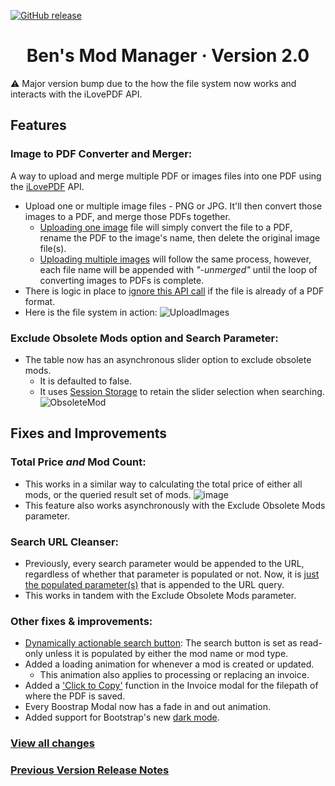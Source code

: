 [![GitHub release](https://img.shields.io/badge/version-2.0.0-blue)]()

<h1 align="center">
 <b>Ben's Mod Manager · Version 2.0</b>
</h1>

⚠️ Major version bump due to the how the file system now works and interacts with the iLovePDF API. 

## Features
### Image to PDF Converter and Merger: 
A way to upload and merge multiple PDF or images files into one PDF using the [iLovePDF](https://developer.ilovepdf.com/docs/api-reference#introduction) API.
* Upload one or multiple image files - PNG or JPG. It'll then convert those images to a PDF, and merge those PDFs together. 
  * [Uploading one image](https://github.com/BenMoat/BensModManager/blob/dev/Controllers/ModsController.cs#L189-L201) file will simply convert the file to a PDF, rename the PDF to the image's name, then delete the original image file(s). 
  * [Uploading multiple images](https://github.com/BenMoat/BensModManager/blob/dev/Controllers/ModsController.cs#L205) will follow the same process, however, each file name will be appended with _"-unmerged"_ until the loop of converting images to PDFs is complete. 
* There is logic in place to [ignore this API call](https://github.com/BenMoat/BensModManager/blob/dev/Controllers/ModsController.cs#L190) if the file is already of a PDF format. 
* Here is the file system in action:
![UploadImages](https://user-images.githubusercontent.com/43743754/233851736-fd60f808-4908-4337-b903-9e2c1fb2fb8b.gif)

### Exclude Obsolete Mods option and Search Parameter:
* The table now has an asynchronous slider option to exclude obsolete mods. 
  * It is defaulted to false. 
  * It uses [Session Storage](https://github.com/BenMoat/BensModManager/blob/dev/wwwroot/js/site.js#LL1-#L17) to retain the slider selection when searching. 
![ObsoleteMod](https://user-images.githubusercontent.com/43743754/233852313-84badfd8-5fb6-4d24-9d0f-ef03a1f4d5e5.gif)

## Fixes and Improvements

### Total Price _and_ Mod Count:
* This works in a similar way to calculating the total price of either all mods, or the queried result set of mods. 
![image](https://user-images.githubusercontent.com/43743754/233852000-813e3708-33ac-4107-8c66-e9b3bee7bdc5.png)
* This feature also works asynchronously with the Exclude Obsolete Mods parameter. 

### Search URL Cleanser: 
* Previously, every search parameter would be appended to the URL, regardless of whether that parameter is populated or not. 
Now, it is [just the populated parameter(s)](https://github.com/BenMoat/BensModManager/blob/dev/Views/Mods/_ViewAll.cshtml#L218-L226) that is appended to the URL query. 
* This works in tandem with the Exclude Obsolete Mods parameter. 

### Other fixes & improvements:
* [Dynamically actionable search button](https://github.com/BenMoat/BensModManager/blob/dev/Views/Mods/_ViewAll.cshtml#L190-L208): The search button is set as read-only unless it is populated by either the mod name or mod type. 
* Added a loading animation for whenever a mod is created or updated. 
  * This animation also applies to processing or replacing an invoice. 
* Added a ['Click to Copy'](https://github.com/BenMoat/BensModManager/blob/dev/Views/Mods/Invoice.cshtml#L79-L106) function in the Invoice modal for the filepath of where the PDF is saved. 
* Every Boostrap Modal now has a fade in and out animation. 
* Added support for Bootstrap's new [dark mode](https://getbootstrap.com/docs/5.3/customize/color-modes/#dark-mode). 

### [View all changes](https://github.com/BenMoat/BensModManager/pull/3/commits)
### [Previous Version Release Notes](https://github.com/BenMoat/BensModManager/releases/tag/v1.1.0)
